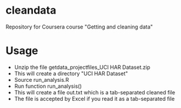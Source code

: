 cleandata
=========

Repository for Coursera course "Getting and cleaning data"

Usage
=====

* Unzip the file getdata_projectfiles_UCI HAR Dataset.zip 
* This will create a directory "UCI HAR Dataset"
* Source run_analysis.R
* Run function run_analysis()
* This will create a file out.txt which is a tab-separated cleaned file
* The file is accepted by Excel if you read it as a tab-separated file

